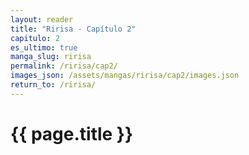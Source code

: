 ```yaml
---
layout: reader
title: "Ririsa - Capítulo 2"
capitulo: 2
es_ultimo: true
manga_slug: ririsa
permalink: /ririsa/cap2/
images_json: /assets/mangas/ririsa/cap2/images.json
return_to: /ririsa/
---
```


<h1>{{ page.title }}</h1>
<div id="reader"></div>

<style>
  #reader img { width:100%; max-width:100%; height:auto; display:block; margin:0 auto 10px; }
  @media (min-width:1024px){
    body,html{ margin:0; padding:0; background:#000; }
    #reader{ max-width:100vw; }
    #reader img{ width:100vw; max-width:100vw; }
  }
  .error{ max-width:800px; margin:16px auto; padding:10px 12px; background:#2b1320; border:1px solid #4e1e36; color:#f0a3b8; border-radius:8px; }
  .back{ display:block; text-align:center; margin:30px auto; padding:10px 20px; background:#333; color:#fff; text-decoration:none; border-radius:5px; max-width:300px; }
  .back:hover{ background:#555; }
</style>

<script>
(async function(){
  const BASE = '{{ site.baseurl }}';
  const jsonPath = BASE + '{{ page.images_json }}'; // ya empieza con "/", no se pega
  const reader = document.getElementById('reader');

  try {
    const res = await fetch(jsonPath, { cache: 'no-cache' });
    if(!res.ok) throw new Error('HTTP '+res.status);
    const data = await res.json();

    // Normaliza: acepta arreglo de strings (URLs) o {pages:[{url|id,name}]}
    const pages = Array.isArray(data) ? data.map(u => ({ url:u })) :
                   (Array.isArray(data.pages) ? data.pages : []);

    if (!pages.length) throw new Error('JSON vacío o formato no soportado');

    // Orden robusto: busca número en name o en URL, sin exigir extensión al final
    pages.sort((a,b)=>{
      const A = (a.name || a.url || '').match(/(\d+)/);
      const B = (b.name || b.url || '').match(/(\d+)/);
      const nA = A ? parseInt(A[1],10) : 999999;
      const nB = B ? parseInt(B[1],10) : 999999;
      return nA - nB;
    });

    // Render
    const frag = document.createDocumentFragment();
    pages.forEach((p, idx) => {
      const img = document.createElement('img');

      // Si la URL es absoluta (http/https), NO le pegamos BASE
      if (/^https?:\/\//i.test(p.url || '')) {
        img.src = p.url.replace('export=download', 'export=view');
      } else if (p.id) {
        // Soporte por id (thumb + fallback)
        img.src = `https://drive.google.com/thumbnail?id=${encodeURIComponent(p.id)}&sz=w1600`;
        img.addEventListener('error', () => { img.src = `https://drive.google.com/uc?export=view&id=${encodeURIComponent(p.id)}`; }, { once:true });
      } else if (p.url) {
        // Ruta relativa dentro del sitio
        img.src = (p.url.startsWith('/')) ? (BASE + p.url) : (BASE + '/' + p.url);
      } else {
        return; // nada que mostrar
      }

      img.loading = 'lazy';
      img.decoding = 'async';
      frag.appendChild(img);
    });

    reader.textContent = '';
    reader.appendChild(frag);

  } catch (e) {
    reader.innerHTML = '<div class="error">No se pudieron cargar las imágenes. ' + e.message + '</div>';
  }

  // Botón regresar
  const back = document.createElement('a');
  back.className = 'back';
  back.href = BASE + '{{ page.return_to }}';
  back.textContent = '← Regresar al post';
  reader.appendChild(back);
})();
</script>
